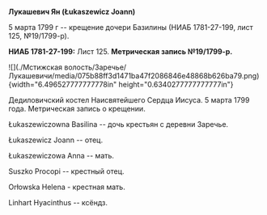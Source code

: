 **Лукашевич Ян (Łukaszewicz Joann)**

5 марта 1799 г -- крещение дочери Базилины (НИАБ 1781-27-199, лист 125,
№19/1799-р).

**НИАБ 1781-27-199:** Лист 125. **Метрическая запись №19/1799-р.**

![](./Мстижская волость/Заречье/Лукашевичи/media/075b88ff3d1471ba47f2086846e48868b626ba79.png){width="6.496527777777778in"
height="0.6340277777777777in"}

Дедиловичский костел Наисвятейшего Сердца Иисуса. 5 марта 1799 года.
Метрическая запись о крещении.

Łukaszewiczowna Basilina -- дочь крестьян с деревни Заречье.

Łukaszewicz Joann -- отец.

Łukaszewiczowa Anna -- мать.

Suszko Procopi -- крестный отец.

Orłowska Helena - крестная мать.

Linhart Hyacinthus -- ксёндз.
